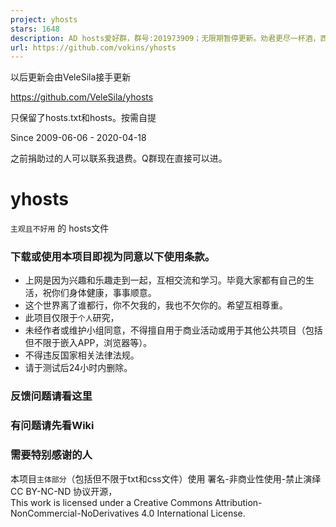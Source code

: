 ```yaml
---
project: yhosts
stars: 1648
description: AD hosts爱好群，群号:201973909；无限期暂停更新。劝君更尽一杯酒，西出阳关无故人。莫愁前路无知己，天下谁人不识君。
url: https://github.com/vokins/yhosts
---
```


以后更新会由VeleSila接手更新

https://github.com/VeleSila/yhosts

只保留了hosts.txt和hosts。按需自提

Since 2009-06-06 - 2020-04-18

之前捐助过的人可以联系我退费。Q群现在直接可以进。

yhosts
======

`主观且不好用` 的 hosts文件

### 下载或使用本项目即视为同意以下使用条款。

-   上网是因为兴趣和乐趣走到一起，互相交流和学习。毕竟大家都有自己的生活，祝你们身体健康，事事顺意。
-   这个世界离了谁都行，你不欠我的，我也不欠你的。希望互相尊重。
-   此项目仅限于`个人`研究，
-   未经作者或维护小组同意，不得擅自用于商业活动或用于其他公共项目（包括但不限于嵌入APP，浏览器等）。
-   不得违反国家相关法律法规。
-   请于测试后24小时内删除。

### 反馈问题请看这里

### 有问题请先看Wiki

### 需要特别感谢的人

本项目`主体部分`（包括但不限于txt和css文件）使用 署名-非商业性使用-禁止演绎 CC BY-NC-ND 协议开源，  
This work is licensed under a Creative Commons Attribution-NonCommercial-NoDerivatives 4.0 International License.
